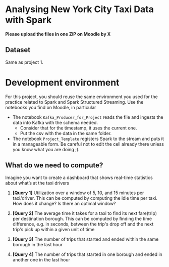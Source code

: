 # Analysing New York City Taxi Data with Spark

**Please upload the files in one ZIP on Moodle by X**

## Dataset

Same as project 1.

# Development environment

For this project, you should reuse the same environment you used for the practice related to Spark and Spark Structured Streaming. Use the notebooks you find on Moodle, in particular

* The notebook `Kafka_Producer_for_Project` reads the file and ingests the data into Kafka with the schema needed.
    * Consider that for the timestamp, it uses the current one.
    * Put the csv with the data in the same folder.
* The notebook `Project_Template` registers Spark to the stream and puts it in a
manageable form. Be careful not to edit the cell already there unless you know what you are doing ;).

## What do we need to compute?

Imagine you want to create a dashboard that shows real-time statistics about what’s at the taxi drivers

1. **[Query 1]** Utilization over a window of 5, 10, and 15 minutes per taxi/driver. This can be computed by computing the idle time per taxi. How does it change? Is there an optimal window?

2. **[Query 2]** The average time it takes for a taxi to find its next fare(trip) per destination borough. This can be computed by finding the time difference, e.g. in seconds, between the trip's drop off and the next trip's pick up within a given unit of time

3. **[Query 3]** The number of trips that started and ended within the same borough in the last hour

4. **[Query 4]** The number of trips that started in one borough and ended in another one in the last
hour

